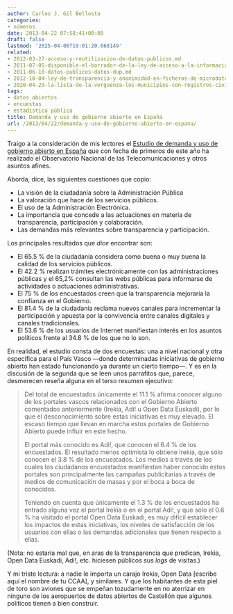 ```yaml
---
author: Carlos J. Gil Bellosta
categories:
- números
date: 2013-04-22 07:58:41+00:00
draft: false
lastmod: '2025-04-06T19:01:20.668149'
related:
- 2012-03-27-acceso-y-reutilizacion-de-datos-publicos.md
- 2011-07-05-disponible-el-borrador-de-la-ley-de-acceso-a-la-informacion.md
- 2011-06-10-datos-publicos-datos-dup.md
- 2012-10-04-ley-de-transparencia-y-anonimidad-en-ficheros-de-microdatos-ii.md
- 2020-04-29-la-lista-de-la-verguenza-los-municipios-con-registros-civiles-no-informatizados.md
tags:
- datos abiertos
- encuestas
- estadística pública
title: Demanda y uso de gobierno abierto en España
url: /2013/04/22/demanda-y-uso-de-gobierno-abierto-en-espana/
---
```


Traigo a la consideración de mis lectores el [Estudio de demanda y uso de gobierno abierto en España](http://www.ontsi.red.es/ontsi/es/estudios-informes/estudio-de-la-demanda-y-uso-de-gobierno-abierto-en-espa%C3%B1-edici%C3%B3n-2013) que con fecha de primeros de este año ha realizado el Observatorio Nacional de las Telecomunicaciones y otros asuntos afines.

Aborda, dice, las siguientes cuestiones que copio:

* La visión de la ciudadanía sobre la Administración Pública
* La valoración que hace de los servicios públicos.
* El uso de la Administración Electrónica.
* La importancia que concede a las actuaciones en materia de transparencia, participación y colaboración.
* Las demandas más relevantes sobre transparencia y participación.

Los principales resultados que _dice_ encontrar son:

* El 65.5 % de la ciudadanía considera como buena o muy buena la calidad de los servicios públicos.
* El 42.2 % realizan trámites electrónicamente con las administraciones públicas y el 65,2% consultan las webs públicas para informarse de actividades o actuaciones administrativas.
* El 75 % de los encuestados creen que la transparencia mejoraría la confianza en el Gobierno.
* El 81.4 % de la ciudadanía reclama nuevos canales para incrementar la participación y apuesta por la convivencia entre canales digitales y canales tradicionales.
* El 53.6 % de los usuarios de Internet manifiestan interés en los asuntos políticos frente al 34.8 % de los que no lo son.

En realidad, el estudio consta de dos encuestas: una a nivel nacional y otra específica para el País Vasco —donde determinadas iniciativas de gobierno abierto han estado funcionando ya durante un cierto tiempo—. Y es en la discusión de la segunda que se leen unos parrafitos que, parece, desmerecen reseña alguna en el terso resumen ejecutivo:

>Del total de encuestados únicamente el 11.1 % afirma conocer alguno de los portales vascos relacionados con el Gobierno Abierto comentados anteriormente (Irekia, Adi! u Open Data Euskadi), por lo que el desconocimiento sobre estas iniciativas es muy elevado. El escaso tiempo que llevan en marcha estos portales de Gobierno Abierto puede influir en este hecho.
>
>El portal más conocido es Adi!, que conocen el 6.4 % de los encuestados. El resultado menos optimista lo obtiene Irekia, que sólo conocen el 3.8 % de los encuestados. Los medios a través de los cuales los ciudadanos encuestados manifiestan haber conocido estos portales son principalmente las campañas publicitarias a través de medios de comunicación de masas y por el boca a boca de conocidos.
>
>Teniendo en cuenta que únicamente el 1.3 % de los encuestados ha entrado alguna vez el portal Irekia o en el portal Adi!, y que sólo el 0.6 % ha visitado el portal Open Data Euskadi, es muy difícil establecer los impactos de estas iniciativas, los niveles de satisfacción de los usuarios con ellas o las demandas adicionales que tienen respecto a ellas.

(Nota: no estaría mal que, en aras de la transparencia que predican, Irekia, Open Data Euskadi, Adi!, etc. hiciesen públicos sus _logs_ de visitas.)

Y mi triste lectura: a nadie le importa un carajo Irekia, Open Data [escribe aquí el nombre de tu CCAA], y similares. Y que los habitantes de esta piel de toro son aviones que se empeñan tozudamente en no aterrizar en ninguno de los aeropuertos de datos abiertos de Castellón que algunos políticos tienen a bien construir.